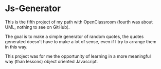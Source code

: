 # Js-Generator

This is the fifth project of my path with OpenClassroom (fourth was about UML, nothing to see on GitHub).

The goal is to make a simple generator of random quotes, the quotes generated doesn't have to make a lot of sense, even if I try to arrange them in this way.

This project was for me the opportunity of learning in a more meaningful way (than lessons) object oriented Javascript.
